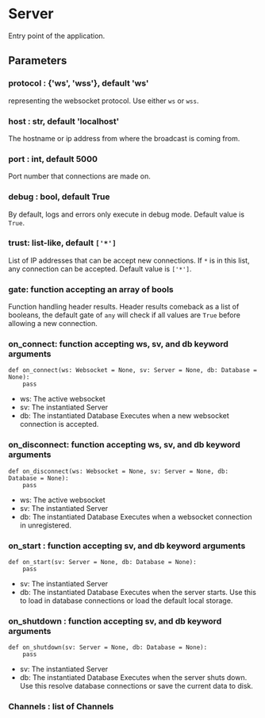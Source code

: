 # Server

Entry point of the application.

## Parameters

### protocol : {'ws', 'wss'}, default 'ws'
representing the websocket protocol. Use either `ws` or `wss`.

### host : str, default 'localhost'
The hostname or ip address from where the broadcast is coming from.

### port : int, default 5000
Port number that connections are made on.

### debug : bool, default True
By default, logs and errors only execute in debug mode. Default value is `True`.

### trust: list-like, default `['*']`
List of IP addresses that can be accept new connections. If `*` is in this list, any connection can be accepted. Default value is `['*']`.


### gate: function accepting an array of bools
Function handling header results. Header results comeback as a list of booleans, the default gate of `any` will check
if all values are `True` before allowing a new connection.

### on_connect: function accepting ws, sv, and db keyword arguments
```
def on_connect(ws: Websocket = None, sv: Server = None, db: Database = None):
	pass
```
- ws: The active websocket
- sv: The instantiated Server
- db: The instantiated Database
Executes when a new websocket connection is accepted.


### on_disconnect: function accepting ws, sv, and db keyword arguments
```
def on_disconnect(ws: Websocket = None, sv: Server = None, db: Database = None):
	pass
```
- ws: The active websocket
- sv: The instantiated Server
- db: The instantiated Database
Executes when a websocket connection in unregistered.


### on_start : function accepting sv, and db keyword arguments
```
def on_start(sv: Server = None, db: Database = None):
	pass
```
- sv: The instantiated Server
- db: The instantiated Database
Executes when the server starts.
Use this to load in database connections or load the default local storage. 

### on_shutdown : function accepting sv, and db keyword arguments
```
def on_shutdown(sv: Server = None, db: Database = None):
	pass
```
- sv: The instantiated Server
- db: The instantiated Database
Executes when the server shuts down.
Use this resolve database connections or save the current data to disk.

### Channels : list of Channels











